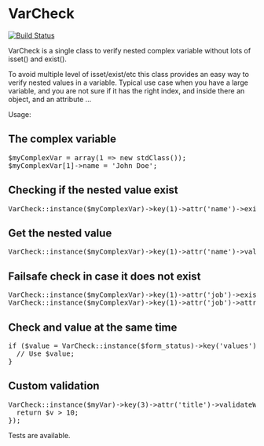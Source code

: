 VarCheck
=========


[![Build Status](https://travis-ci.org/itarato/var-check.png?branch=master)](https://travis-ci.org/itarato/var-check)


VarCheck is a single class to verify nested complex variable without lots of isset() and exist().

To avoid multiple level of isset/exist/etc this class provides an easy way to verify nested values in a variable.
Typical use case when you have a large variable, and you are not sure if it has the right index, and inside
there an object, and an attribute ...

Usage:

The complex variable
--------------------

<pre>
$myComplexVar = array(1 => new stdClass());
$myComplexVar[1]->name = 'John Doe';
</pre>

Checking if the nested value exist
----------------------------------
<pre>
VarCheck::instance($myComplexVar)->key(1)->attr('name')->exist(); // TRUE;
</pre>

Get the nested value
--------------------
<pre>
VarCheck::instance($myComplexVar)->key(1)->attr('name')->value(); // John Doe;
</pre>

Failsafe check in case it does not exist
----------------------------------------
<pre>
VarCheck::instance($myComplexVar)->key(1)->attr('job')->exist(); // FALSE;
VarCheck::instance($myComplexVar)->key(1)->attr('job')->attr('title')->exist(); // FALSE;
</pre>

Check and value at the same time
--------------------------------
<pre>
if ($value = VarCheck::instance($form_status)->key('values')->key('#node')->attr('field_image')->key(LANGUAGE_NONE)->key(0)->key('item')->key('fid')->value()) {
  // Use $value;
}
</pre>

Custom validation
-----------------
<pre>
VarCheck::instance($myVar)->key(3)->attr('title')->validateWith(function($v) {
  return $v > 10;
});
</pre>

Tests are available.